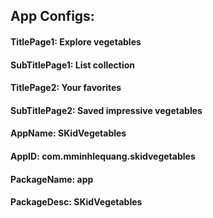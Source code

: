  

## App Configs:

#### TitlePage1: Explore vegetables
#### SubTitlePage1: List collection

#### TitlePage2: Your favorites
#### SubTitlePage2: Saved impressive vegetables

#### AppName: SKidVegetables
#### AppID: com.mminhlequang.skidvegetables
#### PackageName: app
#### PackageDesc: SKidVegetables